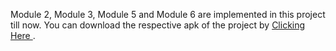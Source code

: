Module 2, Module 3, Module 5 and Module 6 are implemented in this project till now. You can download the respective apk of the project by <a href="https://drive.google.com/open?id=1AqQpXqp2ik6sW5-V9Mqp794q2jIjKdnP"> Clicking Here </a>.
